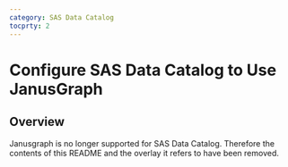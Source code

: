 ```yaml
---
category: SAS Data Catalog
tocprty: 2
---
```


# Configure SAS Data Catalog to Use JanusGraph

## Overview

Janusgraph is no longer supported for SAS Data Catalog. Therefore the contents
of this README and the overlay it refers to have been removed.
